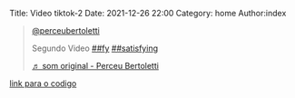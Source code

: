 Title: Video tiktok-2
Date: 2021-12-26 22:00
Category: home
Author:index

<blockquote class="tiktok-embed" cite="https://www.tiktok.com/@perceubertoletti/video/7046193469680831750" data-video-id="7046193469680831750" style="max-width: 605px;min-width: 325px;" > <section> <a target="_blank" title="@perceubertoletti" href="https://www.tiktok.com/@perceubertoletti">@perceubertoletti</a> <p>Segundo Video <a title="fy" target="_blank" href="https://www.tiktok.com/tag/fy">##fy</a> <a title="satisfying" target="_blank" href="https://www.tiktok.com/tag/satisfying">##satisfying</a></p> <a target="_blank" title="♬ som original - Perceu Bertoletti" href="https://www.tiktok.com/music/som-original-7046193405151415045">♬ som original - Perceu Bertoletti</a> </section> </blockquote> <script async src="https://www.tiktok.com/embed.js"></script>

[link para o codigo](https://github.com/Perceu/tiktok/blob/main/python/tiktok2.py)